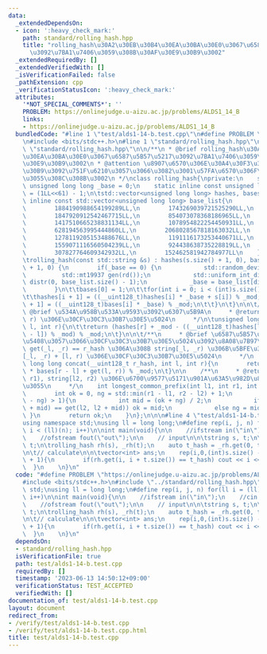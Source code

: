 ```yaml
---
data:
  _extendedDependsOn:
  - icon: ':heavy_check_mark:'
    path: standard/rolling_hash.hpp
    title: "rolling_hash\u30A2\u30EB\u30B4\u30EA\u30BA\u30E0\u3067\u6587\u5B57\u5217\
      \u3092\u7BA1\u7406\u3059\u308B\u30AF\u30E9\u30B9\u3002"
  _extendedRequiredBy: []
  _extendedVerifiedWith: []
  _isVerificationFailed: false
  _pathExtension: cpp
  _verificationStatusIcon: ':heavy_check_mark:'
  attributes:
    '*NOT_SPECIAL_COMMENTS*': ''
    PROBLEM: https://onlinejudge.u-aizu.ac.jp/problems/ALDS1_14_B
    links:
    - https://onlinejudge.u-aizu.ac.jp/problems/ALDS1_14_B
  bundledCode: "#line 1 \"test/alds1-14-b.test.cpp\"\n#define PROBLEM \"https://onlinejudge.u-aizu.ac.jp/problems/ALDS1_14_B\"\
    \n#include <bits/stdc++.h>\n#line 1 \"standard/rolling_hash.hpp\"\n\n\n#line 6\
    \ \"standard/rolling_hash.hpp\"\n\n/**\n * @brief rolling_hash\u30A2\u30EB\u30B4\
    \u30EA\u30BA\u30E0\u3067\u6587\u5B57\u5217\u3092\u7BA1\u7406\u3059\u308B\u30AF\
    \u30E9\u30B9\u3002\n * @attention \u8907\u6570\u306E\u30A4\u30F3\u30B9\u30BF\u30F3\
    \u30B9\u3092\u751F\u6210\u3057\u3066\u3082\u3001\u57FA\u6570\u306F\u5171\u6709\
    \u3055\u308C\u308B\u3002\n */\nclass rolling_hash{\nprivate:\n    static inline\
    \ unsigned long long _base = 0;\n    static inline const unsigned long long _mod\
    \ = (1LL<<61) - 1;\n\tstd::vector<unsigned long long> hashes, bases;\n    static\
    \ inline const std::vector<unsigned long long> base_list{\n        1809535154732661841LL,\n\
    \        1884190988654199289LL,\n        1743269039721525290LL,\n        443670500607027996LL,\n\
    \        1847920912542467715LL,\n        854073078368186965LL,\n        1223509603385983965LL,\n\
    \        1417510665238831134LL,\n        1078954822254450931LL,\n        544731273123194097LL,\n\
    \        628194563995444860LL,\n        2068028567818163032LL,\n        382415649034687899LL,\n\
    \        1278119205153488676LL,\n        1191116173253440671LL,\n        1896252179888216214LL,\n\
    \        1559071116560504239LL,\n        924438638735228819LL,\n        1857807495571573189LL,\n\
    \        307827764609342932LL,\n        152462581942784977LL\n    };\n\npublic:\n\
    \trolling_hash(const std::string &s) : hashes(s.size() + 1, 0), bases(s.size()\
    \ + 1, 0) {\n        if(_base == 0) {\n            std::random_device rd;\n  \
    \          std::mt19937 gen(rd());\n            std::uniform_int_distribution<>\
    \ distr(0, base_list.size() - 1);\n            _base = base_list[distr(gen)];\n\
    \        }\n\t\tbases[0] = 1;\n\t\tfor(int i = 0; i < (int)s.size(); i++){\n\t\
    \t\thashes[i + 1] = ((__uint128_t)hashes[i] * _base + s[i]) % _mod;\n\t\t\tbases[i\
    \ + 1] = ((__uint128_t)bases[i] * _base) % _mod;\n\t\t}\n\t}\n\n\t/**\n     *\
    \ @brief \u534A\u958B\u533A\u9593\u3092\u6307\u5B9A\n     * @return string[l,\
    \ r) \u306E\u30CF\u30C3\u30B7\u30E5\u5024\n     */\n\tunsigned long long get(int\
    \ l, int r){\n\t\treturn (hashes[r] + _mod - ((__uint128_t)hashes[l] * bases[r\
    \ - l]) % _mod) % _mod;\n\t}\n\n\t/**\n     * @brief \u6587\u5B57\u5217\u3092\u7D50\
    \u5408\u3057\u3066\u30CF\u30C3\u30B7\u30E5\u5024\u3092\u8A08\u7B97\n     * @return\
    \ get(_l, _r) == r_hash \u306A\u308B string[_l, _r) \u306B\u5BFE\u3057\u3066\u3001\
    [_l, _r) + [l, r) \u306E\u30CF\u30C3\u30B7\u30E5\u5024\n     */\n    unsigned\
    \ long long concat(__uint128_t r_hash, int l, int r){\n        return ((__uint128_t)r_hash\
    \ * bases[r - l] + get(l, r)) % _mod;\n\t}\n\n    /**\n     * @return string[l1,\
    \ r1), string[l2, r2) \u306E\u6700\u9577\u5171\u901A\u63A5\u982D\u8F9E\u306E\u9577\
    \u3055\n     */\n    int longest_common_prefix(int l1, int r1, int l2, int r2){\n\
    \        int ok = 0, ng = std::min(r1 - l1, r2 - l2) + 1;\n        while(std::abs(ok\
    \ - ng) > 1){\n            int mid = (ok + ng) / 2;\n            if(get(l1, l1\
    \ + mid) == get(l2, l2 + mid)) ok = mid;\n            else ng = mid;\n       \
    \ }\n        return ok;\n    }\n};\n\n\n#line 4 \"test/alds1-14-b.test.cpp\"\n\
    using namespace std;\nusing ll = long long;\n#define rep(i, j, n) for(ll i = (ll)(j);\
    \ i < (ll)(n); i++)\n\nint main(void){\n\n    //ifstream in(\"in\");\n    //cin.rdbuf(in.rdbuf());\n\
    \    //ofstream fout(\"out\");\n\n    // input\n\n\tstring s, t;\n\tcin >> s >>\
    \ t;\n\trolling_hash rh(s), _rh(t);\n    auto t_hash = _rh.get(0, t.size());\n\
    \n\t// calculate\n\n\tvector<int> ans;\n    rep(i,0,(int)s.size() - (int)t.size()\
    \ + 1){\n        if(rh.get(i, i + t.size()) == t_hash) cout << i << endl;\n  \
    \  }\n    \n}\n"
  code: "#define PROBLEM \"https://onlinejudge.u-aizu.ac.jp/problems/ALDS1_14_B\"\n\
    #include <bits/stdc++.h>\n#include \"../standard/rolling_hash.hpp\"\nusing namespace\
    \ std;\nusing ll = long long;\n#define rep(i, j, n) for(ll i = (ll)(j); i < (ll)(n);\
    \ i++)\n\nint main(void){\n\n    //ifstream in(\"in\");\n    //cin.rdbuf(in.rdbuf());\n\
    \    //ofstream fout(\"out\");\n\n    // input\n\n\tstring s, t;\n\tcin >> s >>\
    \ t;\n\trolling_hash rh(s), _rh(t);\n    auto t_hash = _rh.get(0, t.size());\n\
    \n\t// calculate\n\n\tvector<int> ans;\n    rep(i,0,(int)s.size() - (int)t.size()\
    \ + 1){\n        if(rh.get(i, i + t.size()) == t_hash) cout << i << endl;\n  \
    \  }\n    \n}\n"
  dependsOn:
  - standard/rolling_hash.hpp
  isVerificationFile: true
  path: test/alds1-14-b.test.cpp
  requiredBy: []
  timestamp: '2023-06-13 14:50:12+09:00'
  verificationStatus: TEST_ACCEPTED
  verifiedWith: []
documentation_of: test/alds1-14-b.test.cpp
layout: document
redirect_from:
- /verify/test/alds1-14-b.test.cpp
- /verify/test/alds1-14-b.test.cpp.html
title: test/alds1-14-b.test.cpp
---
```

